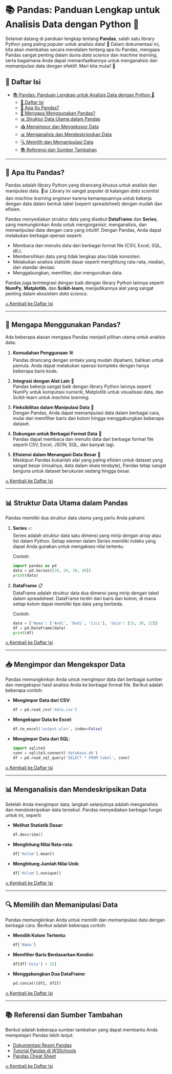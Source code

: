 # 📚 Pandas: Panduan Lengkap untuk Analisis Data dengan Python 🐼

Selamat datang di panduan lengkap tentang **Pandas**, salah satu library Python yang paling populer untuk analisis data! 🎉 Dalam dokumentasi ini, kita akan membahas secara mendalam tentang apa itu Pandas, mengapa Pandas sangat penting dalam dunia *data science* dan *machine learning*, serta bagaimana Anda dapat memanfaatkannya untuk menganalisis dan memanipulasi data dengan efektif. Mari kita mulai! 🚀

## 📑 Daftar Isi
- [📚 Pandas: Panduan Lengkap untuk Analisis Data dengan Python 🐼](#-pandas-panduan-lengkap-untuk-analisis-data-dengan-python-)
  - [📑 Daftar Isi](#-daftar-isi)
  - [🐼 Apa Itu Pandas?](#-apa-itu-pandas)
  - [🎯 Mengapa Menggunakan Pandas?](#-mengapa-menggunakan-pandas)
  - [📊 Struktur Data Utama dalam Pandas](#-struktur-data-utama-dalam-pandas)
  - [📥 Mengimpor dan Mengekspor Data](#-mengimpor-dan-mengekspor-data)
  - [📊 Menganalisis dan Mendeskripsikan Data](#-menganalisis-dan-mendeskripsikan-data)
  - [🔍 Memilih dan Memanipulasi Data](#-memilih-dan-memanipulasi-data)
  - [📚 Referensi dan Sumber Tambahan](#-referensi-dan-sumber-tambahan)

---

## 🐼 Apa Itu Pandas?

Pandas adalah library Python yang dirancang khusus untuk analisis dan manipulasi data. 🐍📊 Library ini sangat populer di kalangan *data scientist* dan *machine learning engineer* karena kemampuannya untuk bekerja dengan data dalam bentuk tabel (seperti spreadsheet) dengan mudah dan efisien. 

Pandas menyediakan struktur data yang disebut **DataFrame** dan **Series**, yang memungkinkan Anda untuk mengorganisir, menganalisis, dan memanipulasi data dengan cara yang intuitif. Dengan Pandas, Anda dapat melakukan berbagai operasi seperti:

- Membaca dan menulis data dari berbagai format file (CSV, Excel, SQL, dll.).
- Membersihkan data yang tidak lengkap atau tidak konsisten.
- Melakukan analisis statistik dasar seperti menghitung rata-rata, median, dan standar deviasi.
- Menggabungkan, memfilter, dan mengurutkan data.

Pandas juga terintegrasi dengan baik dengan library Python lainnya seperti **NumPy**, **Matplotlib**, dan **Scikit-learn**, menjadikannya alat yang sangat penting dalam ekosistem *data science*.

[🔝 Kembali ke Daftar Isi](#daftar-isi)

---

## 🎯 Mengapa Menggunakan Pandas?

Ada beberapa alasan mengapa Pandas menjadi pilihan utama untuk analisis data:

1. **Kemudahan Penggunaan** 🛠️  
   Pandas dirancang dengan sintaks yang mudah dipahami, bahkan untuk pemula. Anda dapat melakukan operasi kompleks dengan hanya beberapa baris kode.

2. **Integrasi dengan Alat Lain** 🔗  
   Pandas bekerja sangat baik dengan library Python lainnya seperti NumPy untuk komputasi numerik, Matplotlib untuk visualisasi data, dan Scikit-learn untuk *machine learning*.

3. **Fleksibilitas dalam Manipulasi Data** 🔄  
   Dengan Pandas, Anda dapat memanipulasi data dalam berbagai cara, mulai dari memfilter baris dan kolom hingga menggabungkan beberapa dataset.

4. **Dukungan untuk Berbagai Format Data** 📂  
   Pandas dapat membaca dan menulis data dari berbagai format file seperti CSV, Excel, JSON, SQL, dan banyak lagi.

5. **Efisiensi dalam Menangani Data Besar** 🚀  
   Meskipun Pandas bukanlah alat yang paling efisien untuk dataset yang sangat besar (misalnya, data dalam skala terabyte), Pandas tetap sangat berguna untuk dataset berukuran sedang hingga besar.

[🔝 Kembali ke Daftar Isi](#daftar-isi)

---

## 📊 Struktur Data Utama dalam Pandas

Pandas memiliki dua struktur data utama yang perlu Anda pahami:

1. **Series** 📈  
   Series adalah struktur data satu dimensi yang mirip dengan array atau list dalam Python. Setiap elemen dalam Series memiliki indeks yang dapat Anda gunakan untuk mengakses nilai tertentu.

   Contoh:
   ```python
   import pandas as pd
   data = pd.Series([10, 20, 30, 40])
   print(data)
   ```

2. **DataFrame** 📋  
   DataFrame adalah struktur data dua dimensi yang mirip dengan tabel dalam spreadsheet. DataFrame terdiri dari baris dan kolom, di mana setiap kolom dapat memiliki tipe data yang berbeda.

   Contoh:
   ```python
   data = {'Nama': ['Andi', 'Budi', 'Cici'], 'Usia': [25, 30, 22]}
   df = pd.DataFrame(data)
   print(df)
   ```

[🔝 Kembali ke Daftar Isi](#daftar-isi)

---

## 📥 Mengimpor dan Mengekspor Data

Pandas memungkinkan Anda untuk mengimpor data dari berbagai sumber dan mengekspor hasil analisis Anda ke berbagai format file. Berikut adalah beberapa contoh:

- **Mengimpor Data dari CSV**:
  ```python
  df = pd.read_csv('data.csv')
  ```

- **Mengekspor Data ke Excel**:
  ```python
  df.to_excel('output.xlsx', index=False)
  ```

- **Mengimpor Data dari SQL**:
  ```python
  import sqlite3
  conn = sqlite3.connect('database.db')
  df = pd.read_sql_query('SELECT * FROM tabel', conn)
  ```

[🔝 Kembali ke Daftar Isi](#daftar-isi)

---

## 📊 Menganalisis dan Mendeskripsikan Data

Setelah Anda mengimpor data, langkah selanjutnya adalah menganalisis dan mendeskripsikan data tersebut. Pandas menyediakan berbagai fungsi untuk ini, seperti:

- **Melihat Statistik Dasar**:
  ```python
  df.describe()
  ```

- **Menghitung Nilai Rata-rata**:
  ```python
  df['Kolom'].mean()
  ```

- **Menghitung Jumlah Nilai Unik**:
  ```python
  df['Kolom'].nunique()
  ```

[🔝 Kembali ke Daftar Isi](#daftar-isi)

---

## 🔍 Memilih dan Memanipulasi Data

Pandas memungkinkan Anda untuk memilih dan memanipulasi data dengan berbagai cara. Berikut adalah beberapa contoh:

- **Memilih Kolom Tertentu**:
  ```python
  df['Nama']
  ```

- **Memfilter Baris Berdasarkan Kondisi**:
  ```python
  df[df['Usia'] > 25]
  ```

- **Menggabungkan Dua DataFrame**:
  ```python
  pd.concat([df1, df2])
  ```

[🔝 Kembali ke Daftar Isi](#daftar-isi)

---

## 📚 Referensi dan Sumber Tambahan

Berikut adalah beberapa sumber tambahan yang dapat membantu Anda mempelajari Pandas lebih lanjut:

- [Dokumentasi Resmi Pandas](https://pandas.pydata.org/docs/)
- [Tutorial Pandas di W3Schools](https://www.w3schools.com/python/pandas/default.asp)
- [Pandas Cheat Sheet](https://pandas.pydata.org/Pandas_Cheat_Sheet.pdf)

[🔝 Kembali ke Daftar Isi](#daftar-isi)
